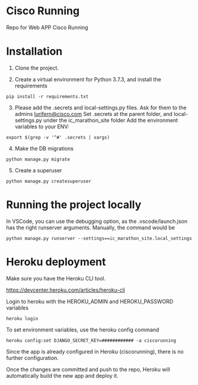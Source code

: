 # Cisco Running

Repo for Web APP Cisco Running
# Installation

1. Clone the project.

2. Create a virtual environment for Python 3.7.3, and install the requirements

``` 
pip install -r requirements.txt
``` 

3. Please add the .secrets and local-settings.py files. Ask for them to the admins lurifern@cisco.com
Set .secrets at the parent folder, and local-settings.py under the ic_marathon_site folder
Add the environment variables to your ENV:

``` 
export $(grep -v '^#' .secrets | xargs)
``` 

4. Make the DB migrations

``` 
python manage.py migrate
``` 

5. Create a superuser

``` 
python manage.py createsuperuser
```  

# Running the project locally

In VSCode, you can use the debugging option, as the .vscode/launch.json has the right runserver arguments.
Manually, the command would be

``` 
python manage.py runserver --settings==ic_marathon_site.local_settings
``` 

# Heroku deployment

Make sure you have the Heroku CLI tool.

https://devcenter.heroku.com/articles/heroku-cli

Login to heroku with the HEROKU_ADMIN and HEROKU_PASSWORD variables

``` 
heroku login
``` 

To set environment variables, use the heroku config command

``` 
heroku config:set DJANGO_SECRET_KEY=############ -a ciscorunning
``` 

Since the app is already configured in Heroku (ciscorunning), there is no further configuration.

Once the changes are committed and push to the repo, Heroku will automatically build the new app and deploy it.